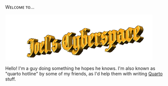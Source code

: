 Wᴇʟᴄᴏᴍᴇ ᴛᴏ...

![Cyberspace - space - sᴘᴀᴄᴇ - ˢᵖᵃᶜᵉ](cyberspace.gif)

Hello! I'm a guy doing something he hopes he knows. I'm also known as "quarto hotline" by some of my friends, as I'd help them with writing [Quarto](https://quarto.org/) stuff.

